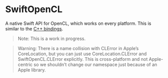 # SwiftOpenCL

A native Swift API for OpenCL, which works on every platform. This is similar to the [C++ bindings](https://github.com/KhronosGroup/OpenCL-CLHPP).

> Note: This is a work in progress.

> Warning: There is a name collision with CLError in Apple’s CoreLocation, but you can just use CoreLocation.CLError and SwiftOpenCL.CLError explicitly. This is cross-platform and not Apple-centric so we shouldn’t change our namespace just because of an Apple library.
